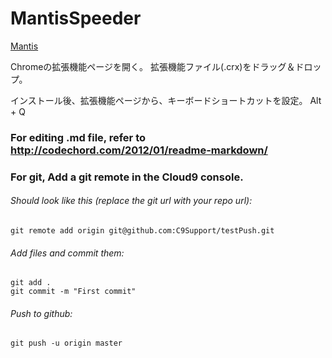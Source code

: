 MantisSpeeder
=============
[Mantis][]

Chromeの拡張機能ページを開く。
拡張機能ファイル(.crx)をドラッグ＆ドロップ。

インストール後、拡張機能ページから、キーボードショートカットを設定。
	Alt + Q 


### For editing .md file, refer to <http://codechord.com/2012/01/readme-markdown/>  


### For git, Add a git remote in the Cloud9 console.  
###### Should look like this (replace the git url with your repo url):  
	git remote add origin git@github.com:C9Support/testPush.git   
###### Add files and commit them:  
	git add .   
	git commit -m "First commit"  
###### Push to github:   
	git push -u origin master  


[Mantis]: http://10.10.238.207/mantis/view_all_bug_page.php "Mantis"
